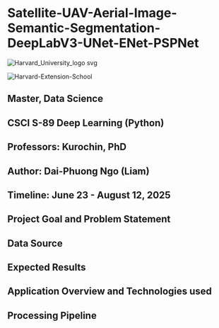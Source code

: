 # Satellite-UAV-Aerial-Image-Semantic-Segmentation-DeepLabV3-UNet-ENet-PSPNet


![Harvard_University_logo svg](https://github.com/user-attachments/assets/cf1e57fb-fe56-4e09-9a8b-eb8a87343825)

![Harvard-Extension-School](https://github.com/user-attachments/assets/59ea7d94-ead9-47c0-b29f-f29b14edc1e0)

## **Master, Data Science**

## CSCI S-89 **Deep Learning** (Python)

## Professors: Kurochin, PhD

## Author: **Dai-Phuong Ngo (Liam)**

## Timeline: June 23 - August 12, 2025


## Project Goal and Problem Statement


## Data Source



## Expected Results


## Application Overview and Technologies used 

## Processing Pipeline
